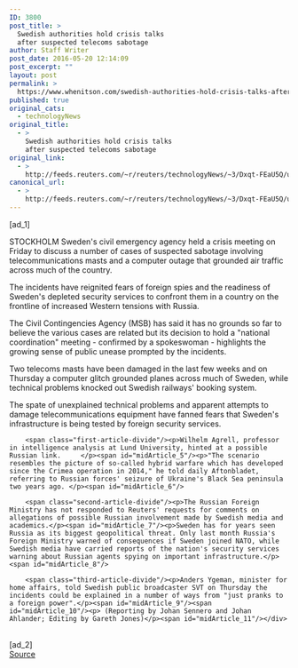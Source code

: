 ```yaml
---
ID: 3800
post_title: >
  Swedish authorities hold crisis talks
  after suspected telecoms sabotage
author: Staff Writer
post_date: 2016-05-20 12:14:09
post_excerpt: ""
layout: post
permalink: >
  https://www.whenitson.com/swedish-authorities-hold-crisis-talks-after-suspected-telecoms-sabotage/
published: true
original_cats:
  - technologyNews
original_title:
  - >
    Swedish authorities hold crisis talks
    after suspected telecoms sabotage
original_link:
  - >
    http://feeds.reuters.com/~r/reuters/technologyNews/~3/Dxqt-FEaU5Q/us-sweden-security-idUSKCN0YB0ZQ
canonical_url:
  - >
    http://feeds.reuters.com/~r/reuters/technologyNews/~3/Dxqt-FEaU5Q/us-sweden-security-idUSKCN0YB0ZQ
---
```

 [ad_1]
<br><div id="articleText">
<span id="midArticle_start"/>

<span class="focusParagraph" readability="4"><p><span class="articleLocation">STOCKHOLM</span> Sweden's civil emergency agency held a crisis meeting on Friday to discuss a number of cases of suspected sabotage involving telecommunications masts and a computer outage that grounded air traffic across much of the country.</p></span><span id="midArticle_0"/><p>The incidents have reignited fears of foreign spies and the readiness of Sweden's depleted security services to confront them in a country on the frontline of increased Western tensions with Russia.</p><span id="midArticle_1"/><p>The Civil Contingencies Agency (MSB) has said it has no grounds so far to believe the various cases are related but its decision to hold a "national coordination" meeting - confirmed by a spokeswoman - highlights the growing sense of public unease prompted by the incidents.</p><span id="midArticle_2"/><p>Two telecoms masts have been damaged in the last few weeks and on Thursday a computer glitch grounded planes across much of Sweden, while technical problems knocked out Swedish railways' booking system.</p><span id="midArticle_3"/><p>The spate of unexplained technical problems and apparent attempts to damage telecommunications equipment have fanned fears that Sweden's infrastructure is being tested by foreign security services.</p><span id="midArticle_4"/>
        
        <span class="first-article-divide"/><p>Wilhelm Agrell, professor in intelligence analysis at Lund University, hinted at a possible Russian link.     </p><span id="midArticle_5"/><p>"The scenario resembles the picture of so-called hybrid warfare which has developed since the Crimea operation in 2014," he told daily Aftonbladet, referring to Russian forces' seizure of Ukraine's Black Sea peninsula two years ago. </p><span id="midArticle_6"/>
        
        <span class="second-article-divide"/><p>The Russian Foreign Ministry has not responded to Reuters' requests for comments on allegations of possible Russian involvement made by Swedish media and academics.</p><span id="midArticle_7"/><p>Sweden has for years seen Russia as its biggest geopolitical threat. Only last month Russia's Foreign Ministry warned of consequences if Sweden joined NATO, while Swedish media have carried reports of the nation's security services warning about Russian agents spying on important infrastructure.</p><span id="midArticle_8"/>
        
        <span class="third-article-divide"/><p>Anders Ygeman, minister for home affairs, told Swedish public broadcaster SVT on Thursday the incidents could be explained in a number of ways from "just pranks to a foreign power".</p><span id="midArticle_9"/><span id="midArticle_10"/><p> (Reporting by Johan Sennero and Johan Ahlander; Editing by Gareth Jones)</p><span id="midArticle_11"/></div>
<br>[ad_2]
<br><a href="http://feeds.reuters.com/~r/reuters/technologyNews/~3/Dxqt-FEaU5Q/us-sweden-security-idUSKCN0YB0ZQ">Source </a>